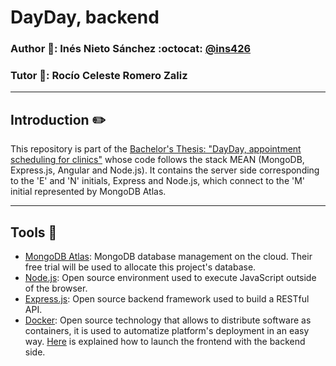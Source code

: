 # DayDay, backend

### Author :bust_in_silhouette:: Inés Nieto Sánchez :octocat: [@ins426](https://github.com/ins426)
### Tutor :bust_in_silhouette:: Rocío Celeste Romero Zaliz
___
## Introduction ✏️
This repository is part of the [Bachelor's Thesis: "DayDay, appointment scheduling for clinics"](https://github.com/ins426/TFG) 
whose code follows the stack MEAN (MongoDB, Express.js, Angular and Node.js). It contains the server side corresponding to the 'E' and 'N' initials, Express
and Node.js, which connect to the 'M' initial represented by MongoDB Atlas.
___
## Tools 🧰
- [MongoDB Atlas](https://www.mongodb.com/atlas): MongoDB database management on the cloud. Their free trial
will be used to allocate this project's database.
- [Node.js](https://nodejs.org/en/): Open source environment used to execute JavaScript outside
of the browser.
- [Express.js](https://expressjs.com/): Open source backend framework used to build a RESTful API.
- [Docker](https://www.docker.com/): Open source technology that allows to distribute software as containers, it is used to automatize platform's deployment 
in an easy way. [Here](https://github.com/ins426/TFG/blob/main/README.md#tools-) is explained how to launch the frontend with the backend side.

